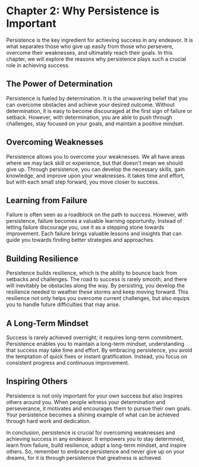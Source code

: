 Chapter 2: Why Persistence is Important
=======================================

Persistence is the key ingredient for achieving success in any endeavor. It is what separates those who give up easily from those who persevere, overcome their weaknesses, and ultimately reach their goals. In this chapter, we will explore the reasons why persistence plays such a crucial role in achieving success.

The Power of Determination
--------------------------

Persistence is fueled by determination. It is the unwavering belief that you can overcome obstacles and achieve your desired outcome. Without determination, it is easy to become discouraged at the first sign of failure or setback. However, with determination, you are able to push through challenges, stay focused on your goals, and maintain a positive mindset.

Overcoming Weaknesses
---------------------

Persistence allows you to overcome your weaknesses. We all have areas where we may lack skill or experience, but that doesn't mean we should give up. Through persistence, you can develop the necessary skills, gain knowledge, and improve upon your weaknesses. It takes time and effort, but with each small step forward, you move closer to success.

Learning from Failure
---------------------

Failure is often seen as a roadblock on the path to success. However, with persistence, failure becomes a valuable learning opportunity. Instead of letting failure discourage you, use it as a stepping stone towards improvement. Each failure brings valuable lessons and insights that can guide you towards finding better strategies and approaches.

Building Resilience
-------------------

Persistence builds resilience, which is the ability to bounce back from setbacks and challenges. The road to success is rarely smooth, and there will inevitably be obstacles along the way. By persisting, you develop the resilience needed to weather these storms and keep moving forward. This resilience not only helps you overcome current challenges, but also equips you to handle future difficulties that may arise.

A Long-Term Mindset
-------------------

Success is rarely achieved overnight; it requires long-term commitment. Persistence enables you to maintain a long-term mindset, understanding that success may take time and effort. By embracing persistence, you avoid the temptation of quick fixes or instant gratification. Instead, you focus on consistent progress and continuous improvement.

Inspiring Others
----------------

Persistence is not only important for your own success but also inspires others around you. When people witness your determination and perseverance, it motivates and encourages them to pursue their own goals. Your persistence becomes a shining example of what can be achieved through hard work and dedication.

In conclusion, persistence is crucial for overcoming weaknesses and achieving success in any endeavor. It empowers you to stay determined, learn from failure, build resilience, adopt a long-term mindset, and inspire others. So, remember to embrace persistence and never give up on your dreams, for it is through persistence that greatness is achieved.
